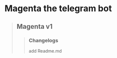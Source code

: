 Magenta the telegram bot
========================
> ## Magenta v1
>> ### Changelogs
>> add Readme.md


